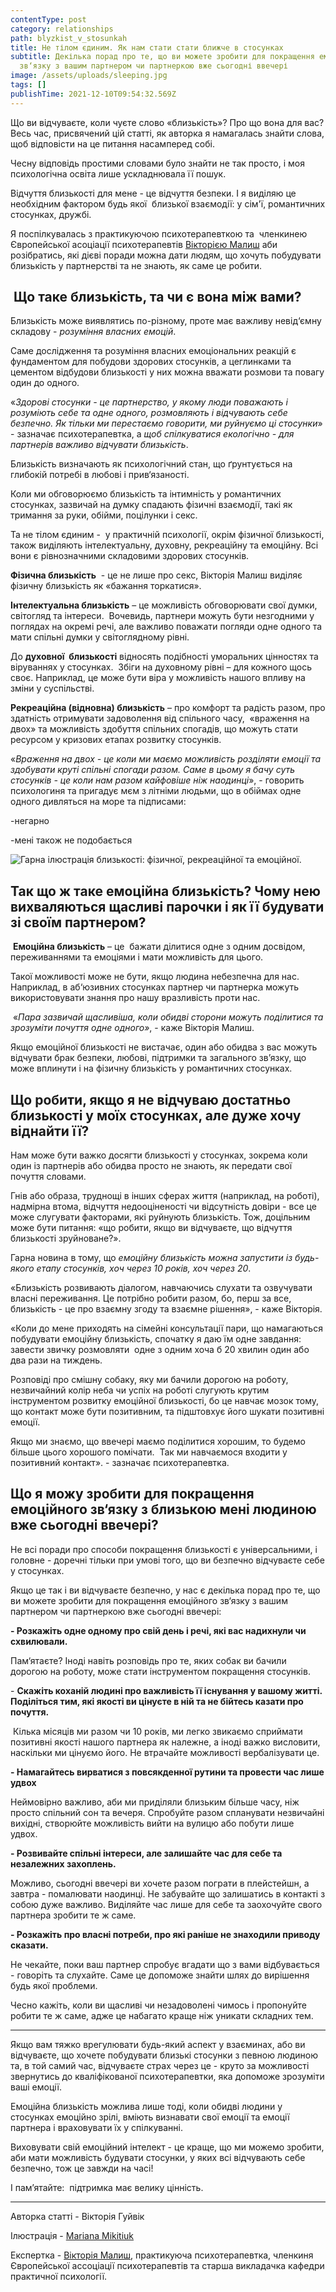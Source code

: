 ```yaml
---
contentType: post
category: relationships
path: blyzkist_v_stosunkah
title: Не тілом єдиним. Як нам стати стати ближче в стосунках
subtitle: Декілька порад про те, що ви можете зробити для покращення емоційного
  зв‘язку з вашим партнером чи партнеркою вже сьогодні ввечері
image: /assets/uploads/sleeping.jpg
tags: []
publishTime: 2021-12-10T09:54:32.569Z
---
```

<!--StartFragment-->

Що ви відчуваєте, коли чуєте слово «близькість»? Про що вона для вас? Весь час, присвячений цій статті, як авторка я намагалась знайти слова, щоб відповісти на це питання насамперед собі. 

Чесну відповідь простими словами було знайти не так просто, і моя психологічна освіта лише ускладнювала її пошук.

Відчуття близькості для мене - це відчуття безпеки. І я виділяю це необхідним фактором будь якої  близької взаємодії: у сім'ї, романтичних стосунках, дружбі. 

Я поспілкувалась з практикуючою психотерапевткою та  членкинею Європейської асоціації психотерапевтів [Вікторією Малиш](https://sites.google.com/view/vmalysh) аби розібратись, які дієві поради можна дати людям, що хочуть побудувати близькість у партнерстві та не знають, як саме це робити. 

##  **Що таке близькість, та чи є вона між вами?**

Близькість може виявлятись по-різному, проте має важливу невід‘ємну складову - *розуміння власних емоцій*. 

Саме дослідження та розуміння власних емоціональних реакцій є фундаментом для побудови здорових стосунків, а цеглинками та цементом відбудови близькості у них можна вважати розмови та повагу один до одного. 

«*Здорові стосунки - це партнерство, у якому люди поважають і розуміють себе та одне одного, розмовляють і відчувають себе безпечно. Як тільки ми перестаємо говорити, ми руйнуємо ці стосунки*» - зазначає психотерапевтка, а *щоб спілкуватися екологічно - для партнерів важливо відчувати близькість*.

Близькість визначають як психологічний стан, що ґрунтується на глибокій потребі в любові і прив‘язаності.  

Коли ми обговорюємо близькість та інтимність у романтичних стосунках, зазвичай на думку спадають фізичні взаємодії, такі як тримання за руки, обійми, поцілунки і секс. 

Та не тілом єдиним -  у практичній психології, окрім фізичної близькості, також виділяють інтелектуальну, духовну, рекреаційну та емоційну. Всі вони є рівнозначними складовими здорових стосунків. 

**Фізична близькість**  - це не лише про секс, Вікторія Малиш виділяє фізичну близькість як «бажання торкатися». 

**Інтелектуальна близькість** – це можливість обговорювати свої думки, світогляд та інтереси.  Вочевидь, партнери можуть бути незгодними у поглядах на окремі речі, але важливо поважати погляди одне одного та мати спільні думки у світоглядному рівні.

До **духовної  близькості** відносять подібності у ​​моральних цінностях та віруваннях у стосунках.  Збіги на духовному рівні – для кожного щось своє. Наприклад, це може бути віра у можливість нашого впливу на зміни у суспільстві.    

**Рекреаційна (відновна) близькість** – про комфорт та радість разом, про здатність отримувати задоволення від спільного часу,  «враження на двох» та можливість здобуття спільних спогадів, що можуть стати ресурсом у кризових етапах розвитку стосунків.

«*Враження на двох - це коли ми маємо можливість розділяти емоції та здобувати круті спільні спогади разом. Саме в цьому я бачу суть стосунків - це коли нам разом кайфовіше ніж наодинці*», - говорить психологиня та пригадує мєм з літніми людьми, що в обіймах одне одного дивляться на море та підписами: 

\-негарно 

\-мені також не подобається

<!--EndFragment-->

![Гарна ілюстрація близькості: фізичної, рекреаційної та емоційної.](/assets/uploads/45868707_566608420438476_9168909480719548416_n.png)

<!--StartFragment-->

## Так що ж таке емоційна близькість? Чому нею вихваляються щасливі парочки і як її будувати зі своїм партнером?

 **Емоційна близькість** – це  бажати ділитися одне з одним досвідом, переживаннями та емоціями і мати можливість для цього. 

Такої можливості може не бути, якщо людина небезпечна для нас. Наприклад, в аб‘юзивних стосунках партнер чи партнерка можуть використовувати знання про нашу вразливість проти нас.

 «*Пара зазвичай щасливіша, коли обидві сторони можуть поділитися та зрозуміти почуття одне одного»*, - каже Вікторія Малиш. 

Якщо емоційної близькості не вистачає, один або обидва з вас можуть відчувати брак безпеки, любові, підтримки та загального зв’язку, що може вплинути і на фізичну близькість у романтичних стосунках.  

<!--EndFragment-->

<!--StartFragment-->

## **Що робити, якщо я не відчуваю достатньо близькості у моїх стосунках, але дуже хочу віднайти її?**

<!--EndFragment-->

<!--StartFragment-->

Нам може бути важко досягти близькості у стосунках, зокрема коли один із партнерів або обидва просто не знають, як передати свої почуття словами. 

Гнів або образа, труднощі в інших сферах життя (наприклад, на роботі), надмірна втома, відчуття недооціненості чи відсутність довіри - все це може слугувати факторами, які руйнують близькість. Тож, доцільним може бути питання: «що робити, якщо ви відчуваєте, що відчуття близькості зруйноване?». 

Гарна новина в тому, що *емоційну близькість можна запустити із будь-якого етапу стосунків, хоч через 10 років, хоч через 20*.

«Близькість розвивають діалогом, навчаючись слухати та озвучувати власні переживання. Це потрібно робити разом, бо, перш за все, близькість - це про взаємну згоду та взаємне рішення», - каже Вікторія.

«Коли до мене приходять на сімейні консультації пари, що намагаються побудувати емоційну близькість, спочатку я даю їм одне завдання: завести звичку розмовляти  одне з одним хоча б 20 хвилин один або два рази на тиждень.

Розповіді про смішну собаку, яку ми бачили дорогою на роботу, незвичайний колір неба чи успіх на роботі слугують крутим інструментом розвитку емоційної близькості, бо це навчає мозок тому, що контакт може бути позитивним, та підштовхує його шукати позитивні емоції.

Якщо ми знаємо, що ввечері маємо поділитися хорошим, то будемо більше цього хорошого помічати.  Так ми навчаємося входити у позитивний контакт». - зазначає психотерапевтка.

<!--EndFragment-->

<!--StartFragment-->

## Що я можу зробити для покращення емоційного зв‘язку з близькою мені людиною вже сьогодні ввечері? 

Не всі поради про способи покращення близькості є універсальними, і головне - доречні тільки при умові того, що ви безпечно відчуваєте себе у стосунках.

Якщо це так і ви відчуваєте безпечно, у нас є декілька порад про те, що ви можете зробити для покращення емоційного зв‘язку з вашим партнером чи партнеркою вже сьогодні ввечері:

**\- Розкажіть одне одному про свій день і речі, які вас надихнули чи схвилювали.**

Пам‘ятаєте? Іноді навіть розповідь про те, яких собак ви бачили дорогою на роботу, може стати інструментом покращення стосунків.

\- **Скажіть коханій людині про важливість її існування у вашому житті. Поділіться тим, які якості ви цінуєте в ній та не бійтесь казати про почуття.**

 Кілька місяців ми разом чи 10 років, ми легко звикаємо сприймати позитивні якості нашого партнера як належне, а іноді важко висловити, наскільки ми цінуємо його. Не втрачайте можливості вербалізувати це.

**\- Намагайтесь вирватися з повсякденної рутини та провести час лише удвох**

Неймовірно важливо, аби ми приділяли близьким більше часу, ніж просто спільний сон та вечеря. Спробуйте разом спланувати незвичайні вихідні, створюйте можливість вийти на вулицю або побути лише удвох. 

**\- Розвивайте спільні інтереси, але залишайте час для себе та незалежних захоплень.**

Можливо, сьогодні ввечері ви хочете разом пограти в плейстейшн, а завтра - помалювати наодинці. Не забувайте що залишатись в контакті з собою дуже важливо. Виділяйте час лише для себе та заохочуйте свого партнера зробити те ж саме.

**\- Розкажіть про власні потреби, про які раніше не знаходили приводу сказати.**

Не чекайте, поки ваш партнер спробує вгадати що з вами відбувається - говоріть та слухайте. Саме це допоможе знайти шлях до вирішення будь якої проблеми. 

Чесно кажіть, коли ви щасливі чи незадоволені чимось і пропонуйте робити те ж саме, адже це набагато краще ніж уникати складних тем. 

<!--StartFragment-->

- - -

<!--EndFragment-->

Якщо вам тяжко врегулювати будь-який аспект у взаєминах, або ви відчуваєте, що хочете побудувати близькі стосунки з певною людиною та, в той самий час, відчуваєте страх через це - круто за можливості звернутись до кваліфікованої психотерапевтки, яка допоможе зрозуміти ваші емоції. 

Емоційна близькість можлива лише тоді, коли обидві людини у стосунках емоційно зрілі, вміють визнавати свої емоції та емоції партнера і враховувати їх у спілкуванні. 

Виховувати свій емоційний інтелект - це краще, що ми можемо зробити, аби мати можливість будувати стосунки, у яких всі відчувають себе безпечно, тож це завжди на часі! 

І пам’ятайте:  підтримка має велику цінність.

<!--StartFragment-->

- - -

<!--EndFragment-->

Авторка статті - Вікторія Гуйвік 

Ілюстрація - [Mariana Mikitiuk](http://mmariana.com/ua/?fbclid=IwAR3JQXF465AkwttA_by5-kYK0GrhqzVgjyX_G_FUVXOiv2livV4DIK4Yuk0)

Експертка - [Вікторія Малиш](https://sites.google.com/view/vmalysh), практикуюча психотерапевтка, членкиня Європейської ассоціації психотерапевтів та старша викладачка кафедри практичної психології.

<!--EndFragment-->